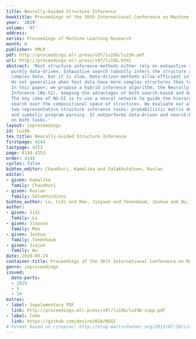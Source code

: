 ```yaml
---
title: Neurally-Guided Structure Inference
booktitle: Proceedings of the 36th International Conference on Machine Learning
year: '2019'
volume: '97'
address: 
series: Proceedings of Machine Learning Research
month: 0
publisher: PMLR
pdf: http://proceedings.mlr.press/v97/lu19b/lu19b.pdf
url: http://proceedings.mlr.press/v97/lu19b.html
abstract: 'Most structure inference methods either rely on exhaustive search or are
  purely data-driven. Exhaustive search robustly infers the structure of arbitrarily
  complex data, but it is slow. Data-driven methods allow efficient inference, but
  do not generalize when test data have more complex structures than training data.
  In this paper, we propose a hybrid inference algorithm, the Neurally-Guided Structure
  Inference (NG-SI), keeping the advantages of both search-based and data-driven methods.
  The key idea of NG-SI is to use a neural network to guide the hierarchical, layer-wise
  search over the compositional space of structures. We evaluate our algorithm on
  two representative structure inference tasks: probabilistic matrix decomposition
  and symbolic program parsing. It outperforms data-driven and search-based alternatives
  on both tasks.'
layout: inproceedings
id: lu19b
tex_title: Neurally-Guided Structure Inference
firstpage: 4144
lastpage: 4153
page: 4144-4153
order: 4144
cycles: false
bibtex_editor: Chaudhuri, Kamalika and Salakhutdinov, Ruslan
editor:
- given: Kamalika
  family: Chaudhuri
- given: Ruslan
  family: Salakhutdinov
bibtex_author: Lu, Sidi and Mao, Jiayuan and Tenenbaum, Joshua and Wu, Jiajun
author:
- given: Sidi
  family: Lu
- given: Jiayuan
  family: Mao
- given: Joshua
  family: Tenenbaum
- given: Jiajun
  family: Wu
date: 2019-05-24
container-title: Proceedings of the 36th International Conference on Machine Learning
genre: inproceedings
issued:
  date-parts:
  - 2019
  - 5
  - 24
extras:
- label: Supplementary PDF
  link: http://proceedings.mlr.press/v97/lu19b/lu19b-supp.pdf
- label: Code
  link: https://github.com/desire2020/NGSI
# Format based on citeproc: http://blog.martinfenner.org/2013/07/30/citeproc-yaml-for-bibliographies/
---
```

